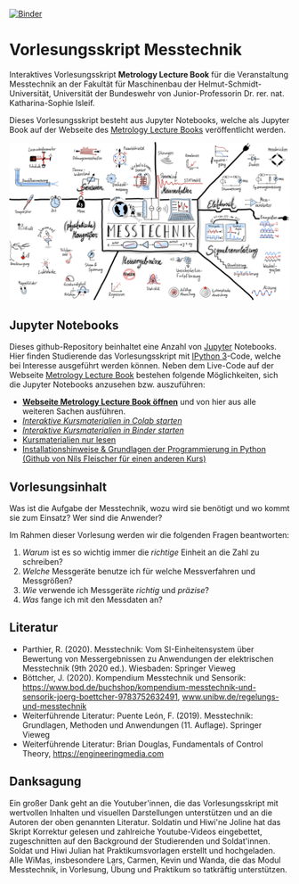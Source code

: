 [![Binder](https://mybinder.org/badge_logo.svg)](https://mybinder.org/v2/gh/Kisleif/mtbook/HEAD)

# Vorlesungsskript Messtechnik
Interaktives Vorlesungsskript **Metrology Lecture Book** für die Veranstaltung Messtechnik an der Fakultät für Maschinenbau der Helmut-Schmidt-Universität, Universität der Bundeswehr von Junior-Professorin Dr. rer. nat. Katharina-Sophie Isleif.

Dieses Vorlesungsskript besteht aus Jupyter Notebooks, welche als Jupyter Book auf der Webseite des [Metrology Lecture Books](https://kisleif.github.io/mtbook/intro.html) veröffentlicht werden. 

<div>
<img src="pictures/mt.png" width="1000"/>
</div>

## Jupyter Notebooks
Dieses github-Repository beinhaltet eine Anzahl von [Jupyter](https://jupyter.org/) Notebooks. Hier finden Studierende das Vorlesungsskript mit [IPython 3](http://ipython.org/)-Code, welche bei Interesse ausgeführt werden können. Neben dem Live-Code auf der Webseite [Metrology Lecture Book](https://kisleif.github.io/mtbook/intro.html) bestehen folgende Möglichkeiten, sich die Jupyter Notebooks anzusehen bzw. auszuführen:

- [**Webseite Metrology Lecture Book öffnen**](https://kisleif.github.io/mtbook/intro.html) und von hier aus alle weiteren Sachen ausführen.
- [*Interaktive Kursmaterialien in Colab starten*](https://mybinder.org/v2/gh/Kisleif/messtechnik-lecture/HEAD?filepath=00_Inhalt.ipynb)
- [*Interaktive Kursmaterialien in Binder starten*](https://mybinder.org/v2/gh/Kisleif/mtbook/HEAD)
- [Kursmaterialien nur lesen](https://nbviewer.org/github/Kisleif/mtbook/tree/main/content/)
- [Installationshinweise & Grundlagen der Programmierung in Python (Github von Nils Fleischer für einen anderen Kurs)](https://nbviewer.jupyter.org/github/nilsleiffischer/python-course/blob/master/setup.ipynb)

## Vorlesungsinhalt
Was ist die Aufgabe der Messtechnik, wozu wird sie benötigt und wo kommt sie zum Einsatz? Wer sind die Anwender?

Im Rahmen dieser Vorlesung werden wir die folgenden Fragen beantworten:
1. *Warum* ist es so wichtig immer die *richtige* Einheit an die Zahl zu schreiben?
2. *Welche* Messgeräte benutze ich für welche Messverfahren und Messgrößen? 
3. *Wie* verwende ich Messgeräte *richtig* und *präzise*? 
4. *Was* fange ich mit den Messdaten an?

## Literatur
* Parthier, R. (2020). Messtechnik: Vom SI-Einheitensystem über Bewertung von Messergebnissen zu Anwendungen der elektrischen Messtechnik (9th 2020 ed.). Wiesbaden: Springer Vieweg
* Böttcher, J. (2020). Kompendium Messtechnik und Sensorik: https://www.bod.de/buchshop/kompendium-messtechnik-und-sensorik-joerg-boettcher-9783752632491, www.unibw.de/regelungs-und-messtechnik
* Weiterführende Literatur: Puente León, F. (2019). Messtechnik: Grundlagen, Methoden und Anwendungen (11. Auflage). Springer Vieweg
* Weiterführende Literatur: Brian Douglas, Fundamentals of Control Theory, https://engineeringmedia.com

## Danksagung
Ein großer Dank geht an die Youtuber'innen, die das Vorlesungsskript mit wertvollen Inhalten und visuellen Darstellungen unterstützen und an die Autoren der oben genannten Literatur. 
Soldatin und Hiwi'ne Joline hat das Skript Korrektur gelesen und zahlreiche Youtube-Videos eingebettet, zugeschnitten auf den Background der Studierenden und Soldat'innen. 
Soldat und Hiwi Julian hat Praktikumsvorlagen erstellt und hochgeladen. 
Alle WiMas, insbesondere Lars, Carmen, Kevin und Wanda, die das Modul Messtechnik, in Vorlesung, Übung und Praktikum so tatkräftig unterstützen.
